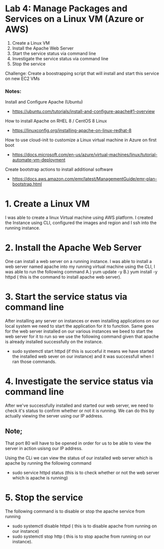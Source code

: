 # Lab 4: Manage Packages and Services on a Linux VM (Azure or AWS)

1. Create a Linux VM
2. Install the Apache Web Server
3. Start the service status via command line
4. Investigate the service status via command line
5. Stop the service 

Challenge: Create a boostrapping script that will install and start this service on new EC2 VMs

### Notes:

Install and Configure Apache (Ubuntu)
* https://ubuntu.com/tutorials/install-and-configure-apache#1-overview

How to install Apache on RHEL 8 / CentOS 8 Linux
* https://linuxconfig.org/installing-apache-on-linux-redhat-8

How to use cloud-init to customize a Linux virtual machine in Azure on first boot
* https://docs.microsoft.com/en-us/azure/virtual-machines/linux/tutorial-automate-vm-deployment

Create bootstrap actions to install additional software
* https://docs.aws.amazon.com/emr/latest/ManagementGuide/emr-plan-bootstrap.html





# 1. Create a Linux VM

I was able to create a linux Virtual machine using AWS platform. I created the Instance using CLI, configured 
the images and region and I ssh into the running instance.


# 2. Install the Apache Web Server 

One can install a web server on a running instance. I was able to install a web server named apache into my 
running virtual machine using the CLI, I was able to run the following command 
  A.) yum update -y
  B.) yum install -y httpd ( this is the command to install apache web server).
  

# 3. Start the service status via command line

After installing any server on instances or even installing applications on our local system we need to start the
application for it to function. Same goes for the web server installed on our various instances we beed to start 
the web server for it to run so we use the following command given that apache is already installed successfully 
on the instance.
  * sudo systemctl start httpd (if this is succeful it means we have started the installed web sever on our instance)
and it was successfull when I ran those commands.


# 4. Investigate the service status via command line

After we've successfully installed and started our web server, we need to check it's status to confirm whether or not 
it is running. We can do this by actually viewing the server using our IP address. 
## Note; 
That port 80 will have to be opened in order for us to be able to view the server in action usisng our IP address.

Using the CLi we can view the status of our installed web server which is apache by running the following command   
 * sudo service httpd status (this is to check whether or not the web server which is apache is running)


# 5. Stop the service

 The following command is to disable or stop the apache service from running 

* sudo systemctl disable httpd ( this is to disable apache from running on our instance)
* sudo systemctl stop http ( this is to stop apache from running on our instance).